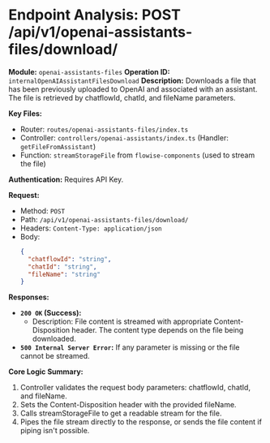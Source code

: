 # Endpoint Analysis: POST /api/v1/openai-assistants-files/download/

**Module:** `openai-assistants-files`
**Operation ID:** `internalOpenAIAssistantFilesDownload`
**Description:** Downloads a file that has been previously uploaded to OpenAI and associated with an assistant. The file is retrieved by chatflowId, chatId, and fileName parameters.

**Key Files:**
*   Router: `routes/openai-assistants-files/index.ts`
*   Controller: `controllers/openai-assistants/index.ts` (Handler: `getFileFromAssistant`)
*   Function: `streamStorageFile` from `flowise-components` (used to stream the file)

**Authentication:** Requires API Key.

**Request:**
*   Method: `POST`
*   Path: `/api/v1/openai-assistants-files/download/`
*   Headers: `Content-Type: application/json`
*   Body:
    ```json
    {
      "chatflowId": "string",
      "chatId": "string",
      "fileName": "string"
    }
    ```

**Responses:**

*   **`200 OK` (Success):**
    *   Description: File content is streamed with appropriate Content-Disposition header. The content type depends on the file being downloaded.
*   **`500 Internal Server Error`:** If any parameter is missing or the file cannot be streamed.

**Core Logic Summary:**
1. Controller validates the request body parameters: chatflowId, chatId, and fileName.
2. Sets the Content-Disposition header with the provided fileName.
3. Calls streamStorageFile to get a readable stream for the file.
4. Pipes the file stream directly to the response, or sends the file content if piping isn't possible. 